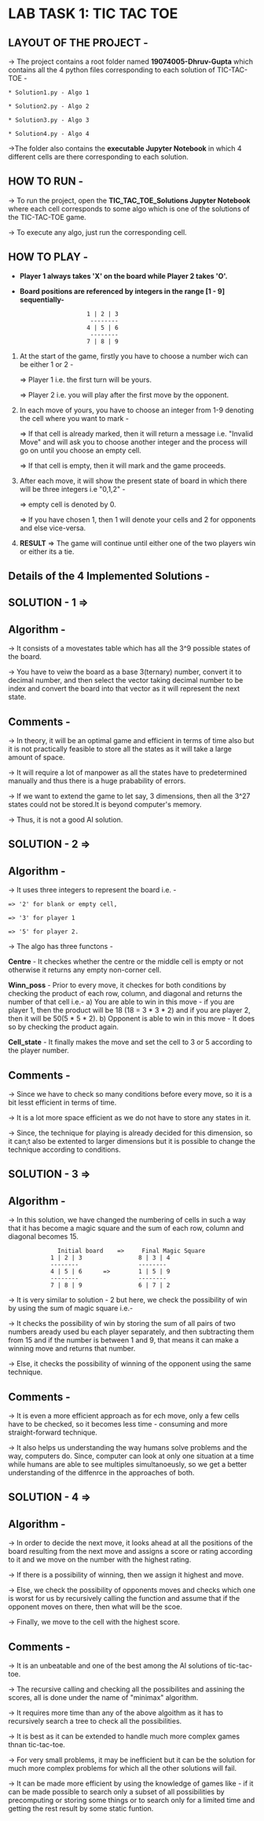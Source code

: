 # LAB TASK 1: TIC TAC TOE

## LAYOUT OF THE PROJECT -

-> The project contains a root folder named **19074005-Dhruv-Gupta** which contains all the 4 python files corresponding to
    each solution of TIC-TAC-TOE -
    
    * Solution1.py - Algo 1
    
    * Solution2.py - Algo 2
    
    * Solution3.py - Algo 3
    
    * Solution4.py - Algo 4
 
 ->The folder also contains the **executable Jupyter Notebook** in which 4 different cells are there corresponding to each solution. 

## HOW TO RUN -

-> To run the project, open the **TIC_TAC_TOE_Solutions Jupyter Notebook** where each cell corresponds to some algo which is one of the solutions
    of the TIC-TAC-TOE game.
    
-> To execute any algo, just run the corresponding cell.

## HOW TO PLAY -

* **Player 1 always takes 'X' on the board while Player 2 takes 'O'.**
 
* **Board positions are referenced by integers in the range [1 - 9] sequentially-**
 
 
					     1 | 2 | 3 
					      --------
					     4 | 5 | 6
					      --------
					     7 | 8 | 9

1. At the start of the game, firstly you have to choose a number wich can be either 1 or 2 -
	
      => Player 1 i.e. the first turn will be yours.
      
      => Player 2 i.e. you will play after the first move by the opponent.

2. In each move of yours, you have to choose an integer from 1-9 denoting the cell where you want to mark -
	
	=> If that cell is already marked, then it will return a message i.e. "Invalid Move" and will ask you to choose another
       integer and the process will go on until you choose an empty cell.
       
	=> If that cell is empty, then it will mark and the game proceeds.
	

3. After each move, it will show the present state of board in which there will be three integers i.e "0,1,2" -
	
	=> empty cell is denoted by 0.
    
	=> If you have chosen 1, then 1 will denote your cells and 2 for opponents and else vice-versa.
	

4. **RESULT** => The game will continue until either one of the two players win or either its a tie.

## Details of the 4 Implemented Solutions - 

## SOLUTION - 1 =>

## Algorithm -

-> It consists of a movestates table which has all the 3^9 possible states of the board.

-> You have to veiw the board as a base 3(ternary) number, convert it to decimal number, and then select the vector 
   taking decimal number to be index and convert the board into that vector as it will represent the next state.

## Comments -

-> In theory, it will be an optimal game and efficient in terms of time also but it is not practically feasible to
   store all the states as it will take a large amount of space.

-> It will require a lot of manpower as all the states have to predetermined manually and thus there is a huge
   prabability of errors.

-> If we want to extend the game to let say, 3 dimensions, then all the 3^27 states could not be stored.It is beyond 	computer's memory.

-> Thus, it is not a good AI solution.

## SOLUTION - 2 =>

## Algorithm -

-> It uses three integers to represent the board i.e. - 
		
    => '2' for blank or empty cell,
		
    => '3' for player 1
		
    => '5' for player 2.

-> The algo has three functons -

**Centre** - It checkes whether the centre or the middle cell is empty or not otherwise it returns any empty non-corner cell.

**Winn_poss** - Prior to every move, it checkes for both conditions by checking the product of each row, column, and
			diagonal and returns the number of that cell i.e.-
				a) You are able to win in this move - if you are player 1, then the product will be 18 (18 = 3 * 3 * 2) and if
				   you are player 2, then it will be 50(5 * 5 * 2).
				b) Opponent is able to win in this move - It does so by checking the product again.  

**Cell_state** - It finally makes the move and set the cell to 3 or 5 according to the player number.

## Comments -

-> Since we have to check so many conditions before every move, so it is a bit lesst efficient in terms of time.

-> It is a lot more space efficient as we do not have to store any states in it.

-> Since, the technique for playing is already decided for this dimension, so it can;t also be extented to larger
   dimensions but it is possible to change the technique according to conditions.

## SOLUTION - 3 =>

## Algorithm -

-> In this solution, we have changed the numbering of cells in such a way that it has become a magic square and the
   sum of each row, column and diagonal becomes 15.

			      Initial board    =>     Final Magic Square
				1 | 2 | 3                8 | 3 | 4 
				--------                 --------
				4 | 5 | 6      =>        1 | 5 | 9
				--------                 --------
				7 | 8 | 9                6 | 7 | 2

-> It is very similar to solution - 2 but here, we check the possibility of win by using the sum of magic square i.e.-
	
  -> It checks the possibility of win by storing the sum of all pairs of two numbers aready used bu each player
	   separately, and then subtracting them from 15 and if the number is between 1 and 9, that means it can make a winning move and returns that number.
	
  -> Else, it checks the possibility of winning of the opponent using the same technique. 

## Comments -

-> It is even a more efficient approach as for ech move, only a few cells have to be checked, so it becomes less
   time - consuming and more straight-forward technique.

-> It also helps us understanding the way humans solve problems and the way, computers do. Since, computer can look at
   only one situation at a time while humans are able to see multiples simultanoeusly, so we get a better understanding of the diffenrce in the approaches of both.


## SOLUTION - 4 =>

## Algorithm -

-> In order to decide the next move, it looks ahead at all the positions of the board resulting from the next
   move and assigns a score or rating according to it and we move on the number with the highest rating.

-> If there is a possibility of winning, then we assign it highest and move.

-> Else, we check the possibility of opponents moves and checks which one is worst for us by recursively calling
   the function and assume that if  the opponent moves on there, then what will be the scoe.

-> Finally, we move to the cell with the highest score.  

## Comments -

-> It is an unbeatable and one of the best among the AI solutions of tic-tac-toe.

-> The recursive calling and checking all the possibilites and assining the scores, all is done under the name of
   "minimax" algorithm.

-> It requires more time than any of the above algoithm as it has to recursively search a tree to check all the 
   possibilities.

-> It is best as it can be extended to handle much more complex games thnan tic-tac-toe.

-> For very small problems, it may be inefficient but it can be the solution for much more complex problems for which 
    all the other solutions will fail.

-> It can be made more efficient by using the knowledge of games like - if it can be made possible to search only a 
    subset of all possibilities by precomputing or storing some things or to search only for a limited time and getting
    the rest result by some static funtion.
